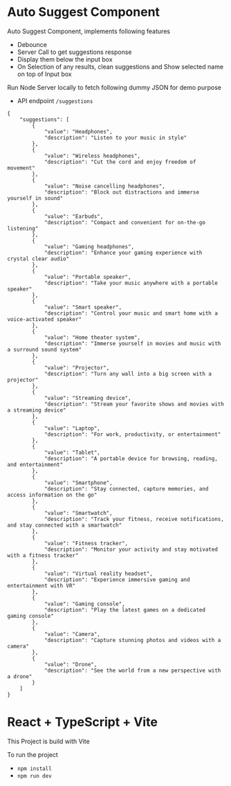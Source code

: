 # Auto Suggest Component
Auto Suggest Component, implements following features
- Debounce
- Server Call to get suggestions response
- Display them below the input box
- On Selection of any results, clean suggestions and Show selected name on top of Input box


Run Node Server locally to fetch following dummy JSON for demo purpose
- API endpoint `/suggestions` 

```
{
    "suggestions": [
        {
            "value": "Headphones",
            "description": "Listen to your music in style"
        },
        {
            "value": "Wireless headphones",
            "description": "Cut the cord and enjoy freedom of movement"
        },
        {
            "value": "Noise cancelling headphones",
            "description": "Block out distractions and immerse yourself in sound"
        },
        {
            "value": "Earbuds",
            "description": "Compact and convenient for on-the-go listening"
        },
        {
            "value": "Gaming headphones",
            "description": "Enhance your gaming experience with crystal clear audio"
        },
        {
            "value": "Portable speaker",
            "description": "Take your music anywhere with a portable speaker"
        },
        {
            "value": "Smart speaker",
            "description": "Control your music and smart home with a voice-activated speaker"
        },
        {
            "value": "Home theater system",
            "description": "Immerse yourself in movies and music with a surround sound system"
        },
        {
            "value": "Projector",
            "description": "Turn any wall into a big screen with a projector"
        },
        {
            "value": "Streaming device",
            "description": "Stream your favorite shows and movies with a streaming device"
        },
        {
            "value": "Laptop",
            "description": "For work, productivity, or entertainment"
        },
        {
            "value": "Tablet",
            "description": "A portable device for browsing, reading, and entertainment"
        },
        {
            "value": "Smartphone",
            "description": "Stay connected, capture memories, and access information on the go"
        },
        {
            "value": "Smartwatch",
            "description": "Track your fitness, receive notifications, and stay connected with a smartwatch"
        },
        {
            "value": "Fitness tracker",
            "description": "Monitor your activity and stay motivated with a fitness tracker"
        },
        {
            "value": "Virtual reality headset",
            "description": "Experience immersive gaming and entertainment with VR"
        },
        {
            "value": "Gaming console",
            "description": "Play the latest games on a dedicated gaming console"
        },
        {
            "value": "Camera",
            "description": "Capture stunning photos and videos with a camera"
        },
        {
            "value": "Drone",
            "description": "See the world from a new perspective with a drone"
        }
    ]
}
```

# React + TypeScript + Vite

This Project is build with Vite

To run the project

- `npm install`
- `npm run dev`